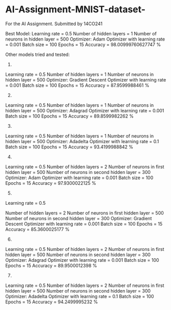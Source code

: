 # AI-Assignment-MNIST-dataset-
For the AI Assignment. Submitted by 14CO241

Best Model:
Learning rate = 0.5
Number of hidden layers = 1
Number of neurons in hidden layer = 500
Optimizer: Adam Optimizer with learning rate = 0.001
Batch size = 100
Epochs = 15
Accuracy = 98.00999760627747 %


Other models tried and tested:

1)
Learning rate = 0.5
Number of hidden layers = 1
Number of neurons in hidden layer = 500
Optimizer: Gradient Descent Optimizer with learning rate = 0.001
Batch size = 100
Epochs = 15
Accuracy =  87.9599988461 %


2)
Learning rate = 0.5
Number of hidden layers = 1
Number of neurons in hidden layer = 500
Optimizer: Adagrad Optimizer with learning rate = 0.001
Batch size = 100
Epochs = 15
Accuracy = 89.8599982262 %


3)
Learning rate = 0.5
Number of hidden layers = 1
Number of neurons in hidden layer = 500
Optimizer: Adadelta Optimizer with learning rate = 0.1
Batch size = 100
Epochs = 15
Accuracy = 93.4199988842 %


4)
Learning rate = 0.5
Number of hidden layers = 2
Number of neurons in first hidden layer = 500
Number of neurons in second hidden layer = 300
Optimizer: Adam Optimizer with learning rate = 0.001
Batch size = 100
Epochs = 15
Accuracy = 97.9300022125 %


5)
Learning rate = 0.5

Number of hidden layers = 2
Number of neurons in first hidden layer = 500
Number of neurons in second hidden layer = 300
Optimizer: Gradient Descent Optimizer with learning rate = 0.001
Batch size = 100
Epochs = 15
Accuracy = 85.3600025177 %


6)
Learning rate = 0.5
Number of hidden layers = 2
Number of neurons in first hidden layer = 500
Number of neurons in second hidden layer = 300
Optimizer: Adagrad Optimizer with learning rate = 0.001
Batch size = 100
Epochs = 15
Accuracy = 89.9500012398 %


7)
Learning rate = 0.5
Number of hidden layers = 2
Number of neurons in first hidden layer = 500
Number of neurons in second hidden layer = 300
Optimizer: Adadelta Optimizer with learning rate = 0.1
Batch size = 100
Epochs = 15
Accuracy = 94.2499995232 %
